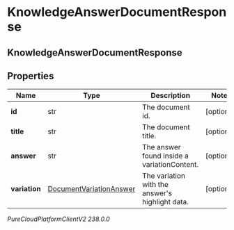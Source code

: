 # KnowledgeAnswerDocumentResponse

## KnowledgeAnswerDocumentResponse

## Properties

|Name | Type | Description | Notes|
|------------ | ------------- | ------------- | -------------|
| **id** | str | The document id. | [optional] |
| **title** | str | The document title. | [optional] |
| **answer** | str | The answer found inside a variationContent. | [optional] |
| **variation** | [DocumentVariationAnswer](DocumentVariationAnswer) | The variation with the answer&#39;s highlight data. | [optional] |



_PureCloudPlatformClientV2 238.0.0_
